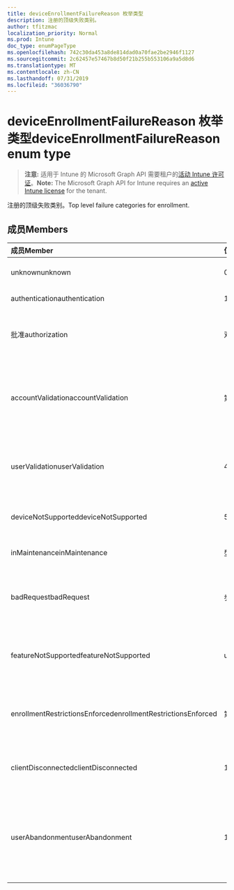 ```yaml
---
title: deviceEnrollmentFailureReason 枚举类型
description: 注册的顶级失败类别。
author: tfitzmac
localization_priority: Normal
ms.prod: Intune
doc_type: enumPageType
ms.openlocfilehash: 742c30da453a8de814dad0a70fae2be2946f1127
ms.sourcegitcommit: 2c62457e57467b8d50f21b255b553106a9a5d8d6
ms.translationtype: MT
ms.contentlocale: zh-CN
ms.lasthandoff: 07/31/2019
ms.locfileid: "36036790"
---
```

# <a name="deviceenrollmentfailurereason-enum-type"></a><span data-ttu-id="eb7f9-103">deviceEnrollmentFailureReason 枚举类型</span><span class="sxs-lookup"><span data-stu-id="eb7f9-103">deviceEnrollmentFailureReason enum type</span></span>

> <span data-ttu-id="eb7f9-104">**注意:** 适用于 Intune 的 Microsoft Graph API 需要租户的[活动 Intune 许可证](https://go.microsoft.com/fwlink/?linkid=839381)。</span><span class="sxs-lookup"><span data-stu-id="eb7f9-104">**Note:** The Microsoft Graph API for Intune requires an [active Intune license](https://go.microsoft.com/fwlink/?linkid=839381) for the tenant.</span></span>

<span data-ttu-id="eb7f9-105">注册的顶级失败类别。</span><span class="sxs-lookup"><span data-stu-id="eb7f9-105">Top level failure categories for enrollment.</span></span>

## <a name="members"></a><span data-ttu-id="eb7f9-106">成员</span><span class="sxs-lookup"><span data-stu-id="eb7f9-106">Members</span></span>
|<span data-ttu-id="eb7f9-107">成员</span><span class="sxs-lookup"><span data-stu-id="eb7f9-107">Member</span></span>|<span data-ttu-id="eb7f9-108">值</span><span class="sxs-lookup"><span data-stu-id="eb7f9-108">Value</span></span>|<span data-ttu-id="eb7f9-109">说明</span><span class="sxs-lookup"><span data-stu-id="eb7f9-109">Description</span></span>|
|:---|:---|:---|
|<span data-ttu-id="eb7f9-110">unknown</span><span class="sxs-lookup"><span data-stu-id="eb7f9-110">unknown</span></span>|<span data-ttu-id="eb7f9-111">0</span><span class="sxs-lookup"><span data-stu-id="eb7f9-111">0</span></span>|<span data-ttu-id="eb7f9-112">默认值, 失败原因未知。</span><span class="sxs-lookup"><span data-stu-id="eb7f9-112">Default value, failure reason is unknown.</span></span>|
|<span data-ttu-id="eb7f9-113">authentication</span><span class="sxs-lookup"><span data-stu-id="eb7f9-113">authentication</span></span>|<span data-ttu-id="eb7f9-114">1</span><span class="sxs-lookup"><span data-stu-id="eb7f9-114">1</span></span>|<span data-ttu-id="eb7f9-115">身份验证失败</span><span class="sxs-lookup"><span data-stu-id="eb7f9-115">Authentication failed</span></span>|
|<span data-ttu-id="eb7f9-116">批准</span><span class="sxs-lookup"><span data-stu-id="eb7f9-116">authorization</span></span>|<span data-ttu-id="eb7f9-117">双面</span><span class="sxs-lookup"><span data-stu-id="eb7f9-117">2</span></span>|<span data-ttu-id="eb7f9-118">呼叫已通过身份验证, 但未获授权进行注册。</span><span class="sxs-lookup"><span data-stu-id="eb7f9-118">Call was authenticated, but not authorized to enroll.</span></span>|
|<span data-ttu-id="eb7f9-119">accountValidation</span><span class="sxs-lookup"><span data-stu-id="eb7f9-119">accountValidation</span></span>|<span data-ttu-id="eb7f9-120">第三章</span><span class="sxs-lookup"><span data-stu-id="eb7f9-120">3</span></span>|<span data-ttu-id="eb7f9-121">无法验证注册帐户。</span><span class="sxs-lookup"><span data-stu-id="eb7f9-121">Failed to validate the account for enrollment.</span></span> <span data-ttu-id="eb7f9-122">(帐户被阻止, 未启用注册)</span><span class="sxs-lookup"><span data-stu-id="eb7f9-122">(Account blocked, enrollment not enabled)</span></span>|
|<span data-ttu-id="eb7f9-123">userValidation</span><span class="sxs-lookup"><span data-stu-id="eb7f9-123">userValidation</span></span>|<span data-ttu-id="eb7f9-124">4</span><span class="sxs-lookup"><span data-stu-id="eb7f9-124">4</span></span>|<span data-ttu-id="eb7f9-125">无法验证用户。</span><span class="sxs-lookup"><span data-stu-id="eb7f9-125">User could not be validated.</span></span> <span data-ttu-id="eb7f9-126">(用户不存在, 缺少许可证)</span><span class="sxs-lookup"><span data-stu-id="eb7f9-126">(User does not exist, missing license)</span></span>|
|<span data-ttu-id="eb7f9-127">deviceNotSupported</span><span class="sxs-lookup"><span data-stu-id="eb7f9-127">deviceNotSupported</span></span>|<span data-ttu-id="eb7f9-128">5</span><span class="sxs-lookup"><span data-stu-id="eb7f9-128">5</span></span>|<span data-ttu-id="eb7f9-129">移动设备管理不支持设备。</span><span class="sxs-lookup"><span data-stu-id="eb7f9-129">Device is not supported for mobile device management.</span></span>|
|<span data-ttu-id="eb7f9-130">inMaintenance</span><span class="sxs-lookup"><span data-stu-id="eb7f9-130">inMaintenance</span></span>|<span data-ttu-id="eb7f9-131">型</span><span class="sxs-lookup"><span data-stu-id="eb7f9-131">6</span></span>|<span data-ttu-id="eb7f9-132">帐户处于维护中。</span><span class="sxs-lookup"><span data-stu-id="eb7f9-132">Account is in maintenance.</span></span>|
|<span data-ttu-id="eb7f9-133">badRequest</span><span class="sxs-lookup"><span data-stu-id="eb7f9-133">badRequest</span></span>|<span data-ttu-id="eb7f9-134">步</span><span class="sxs-lookup"><span data-stu-id="eb7f9-134">7</span></span>|<span data-ttu-id="eb7f9-135">客户端发送了服务无法理解/支持的请求。</span><span class="sxs-lookup"><span data-stu-id="eb7f9-135">Client sent a request that is not understood/supported by the service.</span></span>|
|<span data-ttu-id="eb7f9-136">featureNotSupported</span><span class="sxs-lookup"><span data-stu-id="eb7f9-136">featureNotSupported</span></span>|<span data-ttu-id="eb7f9-137">utf-8</span><span class="sxs-lookup"><span data-stu-id="eb7f9-137">8</span></span>|<span data-ttu-id="eb7f9-138">此帐户不支持此注册使用的功能。</span><span class="sxs-lookup"><span data-stu-id="eb7f9-138">Feature(s) used by this enrollment are not supported for this account.</span></span>|
|<span data-ttu-id="eb7f9-139">enrollmentRestrictionsEnforced</span><span class="sxs-lookup"><span data-stu-id="eb7f9-139">enrollmentRestrictionsEnforced</span></span>|<span data-ttu-id="eb7f9-140">第</span><span class="sxs-lookup"><span data-stu-id="eb7f9-140">9</span></span>|<span data-ttu-id="eb7f9-141">由管理员配置的注册限制阻止了此注册。</span><span class="sxs-lookup"><span data-stu-id="eb7f9-141">Enrollment restrictions configured by admin blocked this enrollment.</span></span>|
|<span data-ttu-id="eb7f9-142">clientDisconnected</span><span class="sxs-lookup"><span data-stu-id="eb7f9-142">clientDisconnected</span></span>|<span data-ttu-id="eb7f9-143">10 </span><span class="sxs-lookup"><span data-stu-id="eb7f9-143">10</span></span>|<span data-ttu-id="eb7f9-144">客户端超时或注册被 enduser 中止。</span><span class="sxs-lookup"><span data-stu-id="eb7f9-144">Client timed out or enrollment was aborted by enduser.</span></span>|
|<span data-ttu-id="eb7f9-145">userAbandonment</span><span class="sxs-lookup"><span data-stu-id="eb7f9-145">userAbandonment</span></span>|<span data-ttu-id="eb7f9-146">11x17</span><span class="sxs-lookup"><span data-stu-id="eb7f9-146">11</span></span>|<span data-ttu-id="eb7f9-147">注册已被 enduser 放弃。</span><span class="sxs-lookup"><span data-stu-id="eb7f9-147">Enrollment was abandoned by enduser.</span></span> <span data-ttu-id="eb7f9-148">(Enduser 已开始加入, 但无法及时完成它)</span><span class="sxs-lookup"><span data-stu-id="eb7f9-148">(Enduser started onboarding but failed to complete it in timely manner)</span></span>|


<!-- {
  "type": "#page.annotation",
  "suppressions": [
     "Warning: Enum deviceEnrollmentFailureReason has some values specified and others unspecified."
  ],
}
-->


